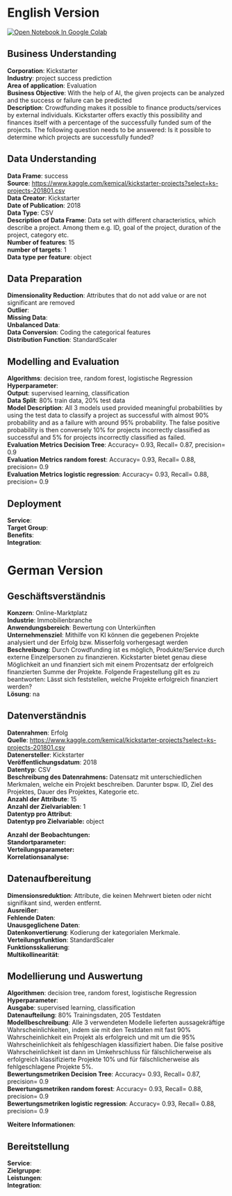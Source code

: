 # English Version

<a href="https://colab.research.google.com/github/AlexRossmann/ml-services/blob/main/Success%20Predicition/Prediction%20of%20Successfully%20Financed%20Projects/notebook.ipynb"><img src="https://colab.research.google.com/assets/colab-badge.svg" alt="Open Notebook In Google Colab"/></a>  



## Business Understanding
  
__Corporation__: Kickstarter  
__Industry__: project success prediction  
__Area of application__: Evaluation  
__Business Objective__: With the help of AI, the given projects can be analyzed and the success or failure can be predicted   
__Description__: Crowdfunding makes it possible to finance products/services by external individuals. Kickstarter offers exactly this possibility and finances itself with a percentage of the successfully funded sum of the projects.
The following question needs to be answered: Is it possible to determine which projects are successfully funded?

## Data Understanding
  
__Data Frame__: success  
__Source__: https://www.kaggle.com/kemical/kickstarter-projects?select=ks-projects-201801.csv   
__Data Creator__: Kickstarter  
__Date of Publication__: 2018  
__Data Type__: CSV  
__Description of Data Frame__: Data set with different characteristics, which describe a project. Among them e.g. ID, goal of the project, duration of the project, category etc.  
__Number of features__: 15  
__number of targets__: 1  
__Data type per feature__: object

## Data Preparation
  
__Dimensionality Reduction__: Attributes that do not add value or are not significant are removed  
__Outlier__:  
__Missing Data__:  
__Unbalanced Data__:  
__Data Conversion__: Coding the categorical features  
__Distribution Function__: StandardScaler

## Modelling and Evaluation
  
__Algorithms__: decision tree, random forest, logistische Regression  
__Hyperparameter__:  
__Output__: supervised learning, classification  
__Data Split__: 80% train data, 20% test data   
__Model Description__: All 3 models used provided meaningful probabilities by using the test data to classify a project as successful with almost 90% probability and as a failure with around 95% probability. The false positive probability is then conversely 10% for projects incorrectly classified as successful and 5% for projects incorrectly classified as failed.  
__Evaluation Metrics Decision Tree__: Accuracy= 0.93, Recall= 0.87, precision= 0.9  
__Evaluation Metrics random forest__: Accuracy= 0.93, Recall= 0.88, precision= 0.9  
__Evaluation Metrics logistic regression__: Accuracy= 0.93, Recall= 0.88, precision= 0.9

## Deployment
  
__Service__:  
__Target Group__:  
__Benefits__:  
__Integration__:

# German Version

## Geschäftsverständnis
  
__Konzern__: Online-Marktplatz   
__Industrie__: Immobilienbranche  
__Anwendungsbereich__: Bewertung con Unterkünften  
__Unternehmensziel__: Mithilfe von KI können die gegebenen Projekte analysiert und der Erfolg bzw. Misserfolg vorhergesagt werden   
__Beschreibung__: Durch Crowdfunding ist es möglich, Produkte/Service durch externe Einzelpersonen zu finanzieren. Kickstarter bietet genau diese Möglichkeit an und finanziert sich mit einem Prozentsatz der erfolgreich finanzierten Summe der Projekte.
Folgende Fragestellung gilt es zu beantworten: Lässt sich feststellen, welche Projekte erfolgreich finanziert werden?  
__Lösung__: na 

## Datenverständnis
  
__Datenrahmen__: Erfolg    
__Quelle__: https://www.kaggle.com/kemical/kickstarter-projects?select=ks-projects-201801.csv   
__Datenersteller__: Kickstarter   
__Veröffentlichungsdatum__: 2018  
__Datentyp__: CSV       
__Beschreibung des Datenrahmens:__ Datensatz mit unterschiedlichen Merkmalen, welche ein Projekt beschreiben. Darunter bspw. ID, Ziel des Projektes, Dauer des Projektes, Kategorie etc.  
__Anzahl der Attribute__: 15  
__Anzahl der Zielvariablen__: 1    
__Datentyp pro Attribut__:   
__Datentyp pro Zielvariable:__ object
  
__Anzahl der Beobachtungen:__   
__Standortparameter:__    
__Verteilungsparameter:__    
__Korrelationsanalyse:__  

## Datenaufbereitung
  
__Dimensionsreduktion__: Attribute, die keinen Mehrwert bieten oder nicht signifikant sind, werden entfernt.    
__Ausreißer__:  
__Fehlende Daten__:  
__Unausgeglichene Daten__:    
__Datenkonvertierung__: Kodierung der kategorialen Merkmale.   
__Verteilungsfunktion__: StandardScaler  
__Funktionsskalierung__:  
__Multikollinearität__:  

## Modellierung und Auswertung
  
__Algorithmen__: decision tree, random forest, logistische Regression  
__Hyperparameter__:    
__Ausgabe__: supervised learning, classification  
__Datenaufteilung__: 80% Trainingsdaten, 205 Testdaten  
__Modellbeschreibung__: Alle 3 verwendeten Modelle lieferten aussagekräftige Wahrscheinlichkeiten, indem sie mit den Testdaten mit fast 90% Wahrscheinlichkeit ein Projekt als erfolgreich und mit um die 95% Wahrscheinlichkeit als fehlgeschlagen klassifiziert haben. Die false positive Wahrscheinlichkeit ist dann im Umkehrschluss für fälschlicherweise als erfolgreich klassifizierte Projekte 10% und für fälschlicherweise als fehlgeschlagene Projekte 5%.  
__Bewertungsmetriken Decision Tree__: Accuracy= 0.93, Recall= 0.87, precision= 0.9  
__Bewertungsmetriken random forest__: Accuracy= 0.93, Recall= 0.88, precision= 0.9  
__Bewertungsmetriken logistic regression__: Accuracy= 0.93, Recall= 0.88, precision= 0.9
  
__Weitere Informationen__:  

## Bereitstellung
  
__Service__:  
__Zielgruppe__:    
__Leistungen__:   
__Integration__: 